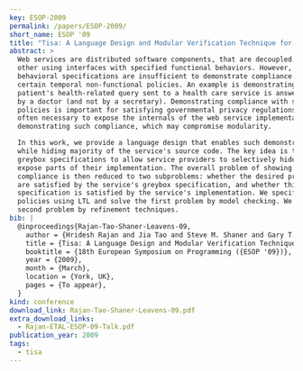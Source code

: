 ```yaml
---
key: ESOP-2009
permalink: /papers/ESOP-2009/
short_name: ESOP '09
title: "Tisa: A Language Design and Modular Verification Technique for Temporal Policies in Web Services"
abstract: >
  Web services are distributed software components, that are decoupled from each
  other using interfaces with specified functional behaviors. However, such
  behavioral specifications are insufficient to demonstrate compliance with
  certain temporal non-functional policies. An example is demonstrating that a
  patient's health-related query sent to a health care service is answered only
  by a doctor (and not by a secretary). Demonstrating compliance with such
  policies is important for satisfying governmental privacy regulations. It is
  often necessary to expose the internals of the web service implementation for
  demonstrating such compliance, which may compromise modularity.

  In this work, we provide a language design that enables such demonstrations,
  while hiding majority of the service's source code. The key idea is to use
  greybox specifications to allow service providers to selectively hide and
  expose parts of their implementation. The overall problem of showing
  compliance is then reduced to two subproblems: whether the desired properties
  are satisfied by the service's greybox specification, and whether this greybox
  specification is satisfied by the service's implementation. We specify
  policies using LTL and solve the first problem by model checking. We solve the
  second problem by refinement techniques.
bib: |
  @inproceedings{Rajan-Tao-Shaner-Leavens-09,
    author = {Hridesh Rajan and Jia Tao and Steve M. Shaner and Gary T. Leavens},
    title = {Tisa: A Language Design and Modular Verification Technique for Temporal Policies in Web Services},
    booktitle = {18th European Symposium on Programming ({ESOP '09})},
    year = {2009},
    month = {March},
    location = {York, UK},
    pages = {To appear},
  }
kind: conference
download_link: Rajan-Tao-Shaner-Leavens-09.pdf
extra_download_links:
  - Rajan-ETAL-ESOP-09-Talk.pdf
publication_year: 2009
tags:
  - tisa
---
```

